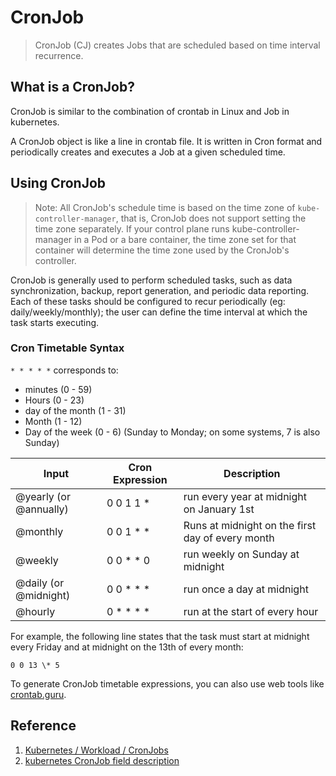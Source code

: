 # CronJob

> CronJob (CJ) creates Jobs that are scheduled based on time interval recurrence.

## What is a CronJob?

CronJob is similar to the combination of crontab in Linux and Job in kubernetes.

A CronJob object is like a line in crontab file. It is written in Cron format and periodically creates and executes a Job at a given scheduled time.

## Using CronJob

> Note:
> All CronJob's schedule time is based on the time zone of `kube-controller-manager`, that is, CronJob does not support setting the time zone separately.
> If your control plane runs kube-controller-manager in a Pod or a bare container, the time zone set for that container will determine the time zone used by the CronJob's controller.

CronJob is generally used to perform scheduled tasks, such as data synchronization, backup, report generation, and periodic data reporting. Each of these tasks should be configured to recur periodically (eg: daily/weekly/monthly); the user can define the time interval at which the task starts executing.

### Cron Timetable Syntax

`* * * * *` corresponds to:

- minutes (0 - 59)
- Hours (0 - 23)
- day of the month (1 - 31)
- Month (1 - 12)
- Day of the week (0 - 6) (Sunday to Monday; on some systems, 7 is also Sunday)

| Input                   | Cron Expression   | Description                                   |
| ---------------------- | ------------- |----------------------------------------------------|
| @yearly (or @annually) | 0 0 1 1 \*    | run every year at midnight on January 1st          |
| @monthly               | 0 0 1 \* \*   | Runs at midnight on the first day of every month   |
| @weekly                | 0 0 \* \* 0   | run weekly on Sunday at midnight                   |
| @daily (or @midnight)  | 0 0 \* \* \*  | run once a day at midnight                         |
| @hourly                | 0 \* \* \* \* | run at the start of every hour                     |

For example, the following line states that the task must start at midnight every Friday and at midnight on the 13th of every month:

`0 0 13 \* 5`

To generate CronJob timetable expressions, you can also use web tools like [crontab.guru](https://crontab.guru/).

## Reference

1. [Kubernetes / Workload / CronJobs](https://kubernetes.io/docs/concepts/workloads/controllers/cron-jobs/)
2. [kubernetes CronJob field description](https://kubernetes.io/docs/reference/generated/kubernetes-api/v1.21/#cronjob-v1beta1-batch)

